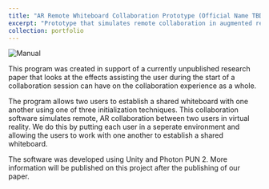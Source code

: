 ```yaml
---
title: "AR Remote Whiteboard Collaboration Prototype (Official Name TBD)"
excerpt: "Prototype that simulates remote collaboration in augmented reality using shared whiteboards<br/><img src='/images/Collaboration splash screen.png'>"
collection: portfolio
---
```

![Manual](/images/manual.gif)

This program was created in support of a currently unpublished research paper that looks at the effects assisting the user during the start of a collaboration session can have on the collaboration experience as a whole. 

The program allows two users to establish a shared whiteboard with one another using one of three initialization techniques. This collaboration software simulates remote, AR collaboration between two users in virtual reality. We do this by putting each user in a seperate environment and allowing the users to work with one another to establish a shared whiteboard. 

The software was developed using Unity and Photon PUN 2. More information will be published on this project after the publishing of our paper. 
